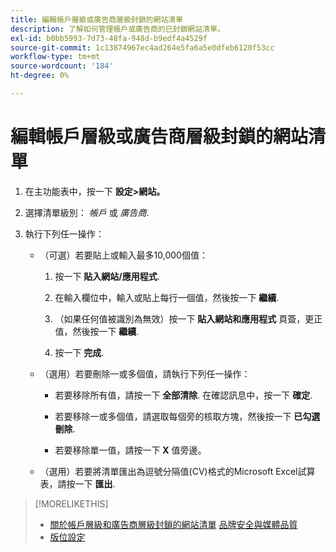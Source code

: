 ```yaml
---
title: 編輯帳戶層級或廣告商層級封鎖的網站清單
description: 了解如何管理帳戶或廣告商的已封鎖網站清單。
exl-id: b0bb5993-7d73-48fa-948d-b9edf4a4529f
source-git-commit: 1c13874967ec4ad264e5fa6a5e0dfeb6120f53cc
workflow-type: tm+mt
source-wordcount: '184'
ht-degree: 0%

---
```


# 編輯帳戶層級或廣告商層級封鎖的網站清單

1. 在主功能表中，按一下 **設定>網站。**

1. 選擇清單級別： *帳戶* 或 *廣告商*.

1. 執行下列任一操作：

   * （可選）若要貼上或輸入最多10,000個值：

      1. 按一下 **貼入網站/應用程式**.

      1. 在輸入欄位中，輸入或貼上每行一個值，然後按一下 **繼續**.

      1. （如果任何值被識別為無效）按一下 **貼入網站和應用程式** 頁簽，更正值，然後按一下 **繼續**.

      1. 按一下 **完成**.
   * （選用）若要刪除一或多個值，請執行下列任一操作：

      * 若要移除所有值，請按一下 **全部清除**. 在確認訊息中，按一下 **確定**.

      * 若要移除一或多個值，請選取每個旁的核取方塊，然後按一下 **已勾選刪除**.

      * 若要移除單一值，請按一下 **X** 值旁邊。
   * （選用）若要將清單匯出為逗號分隔值(CV)格式的Microsoft Excel試算表，請按一下 **匯出**.



>[!MORELIKETHIS]
>
>* [關於帳戶層級和廣告商層級封鎖的網站清單](/help/dsp/admin/blocked-sites-list-about.md)
   > [品牌安全與媒體品質](/help/dsp/introduction/features/brand-safety-media-quality.md)
>* [版位設定](/help/dsp/campaign-management/placements/placement-settings.md)

